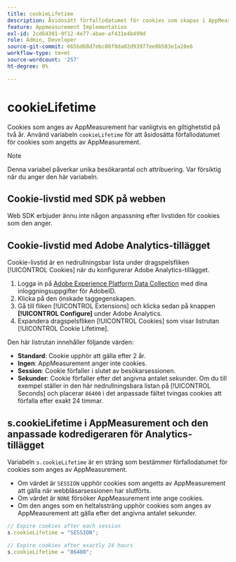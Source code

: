```yaml
---
title: cookieLifetime
description: Åsidosätt förfallodatumet för cookies som skapas i AppMeasurement.
feature: Appmeasurement Implementation
exl-id: 2cd64301-9f12-4e77-abae-af431e4b499d
role: Admin, Developer
source-git-commit: 665bd68d7ebc08f0da02d93977ee0b583e1a28e6
workflow-type: tm+mt
source-wordcount: '257'
ht-degree: 0%

---
```


# cookieLifetime

Cookies som anges av AppMeasurement har vanligtvis en giltighetstid på två år. Använd variabeln `cookieLifetime` för att åsidosätta förfallodatumet för cookies som angetts av AppMeasurement.

>[!NOTE]
>
>Denna variabel påverkar unika besökarantal och attribuering. Var försiktig när du anger den här variabeln.

## Cookie-livstid med SDK på webben

Web SDK erbjuder ännu inte någon anpassning efter livstiden för cookies som den anger.

## Cookie-livstid med Adobe Analytics-tillägget

Cookie-livstid är en nedrullningsbar lista under dragspelsfliken [!UICONTROL Cookies] när du konfigurerar Adobe Analytics-tillägget.

1. Logga in på [Adobe Experience Platform Data Collection](https://experience.adobe.com/data-collection) med dina inloggningsuppgifter för AdobeID.
1. Klicka på den önskade taggegenskapen.
1. Gå till fliken [!UICONTROL Extensions] och klicka sedan på knappen **[!UICONTROL Configure]** under Adobe Analytics.
1. Expandera dragspelsfliken [!UICONTROL Cookies] som visar listrutan [!UICONTROL Cookie Lifetime].

Den här listrutan innehåller följande värden:

* **Standard**: Cookie upphör att gälla efter 2 år.
* **Ingen**: AppMeasurement anger inte cookies.
* **Session**: Cookie förfaller i slutet av besökarsessionen.
* **Sekunder**: Cookie förfaller efter det angivna antalet sekunder. Om du till exempel ställer in den här nedrullningsbara listan på [!UICONTROL Seconds] och placerar `86400` i det anpassade fältet tvingas cookies att förfalla efter exakt 24 timmar.

## s.cookieLifetime i AppMeasurement och den anpassade kodredigeraren för Analytics-tillägget

Variabeln `s.cookieLifetime` är en sträng som bestämmer förfallodatumet för cookies som anges av AppMeasurement.

* Om värdet är `SESSION` upphör cookies som angetts av AppMeasurement att gälla när webbläsarsessionen har slutförts.
* Om värdet är `NONE` försöker AppMeasurement inte ange cookies.
* Om den anges som en heltalssträng upphör cookies som anges av AppMeasurement att gälla efter det angivna antalet sekunder.

```js
// Expire cookies after each session
s.cookieLifetime = "SESSION";

// Expire cookies after exactly 24 hours
s.cookieLifetime = "86400";
```
